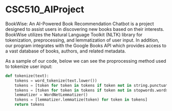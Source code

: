 # CSC510_AIProject
BookWise: An AI-Powered Book Recommendation Chatbot is a project designed to assist users in discovering new books based on their interests.  BookWise utilizes the Natural Language Toolkit (NLTK) library for tokenization, preprocessing, and lemmatization of user input.  In addition, our program integrates with the Google Books API which provides access to a vast database of books, authors, and related metadata. 

As a sample of our code, below we can see the proprocessing method used to tokenize user input:


```python
def tokenize(text):
    tokens = word_tokenize(text.lower())
    tokens = [token for token in tokens if token not in string.punctuation]
    tokens = [token for token in tokens if token not in stopwords.words('english')]
    lemmatizer = WordNetLemmatizer()
    tokens = [lemmatizer.lemmatize(token) for token in tokens]
    return tokens

```
